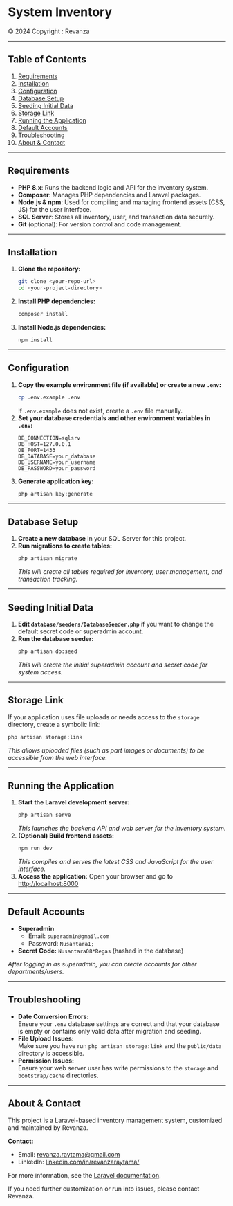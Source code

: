 # System Inventory

© 2024 Copyright : Revanza

---

## Table of Contents
1. [Requirements](#requirements)
2. [Installation](#installation)
3. [Configuration](#configuration)
4. [Database Setup](#database-setup)
5. [Seeding Initial Data](#seeding-initial-data)
6. [Storage Link](#storage-link)
7. [Running the Application](#running-the-application)
8. [Default Accounts](#default-accounts)
9. [Troubleshooting](#troubleshooting)
10. [About & Contact](#about--contact)

---

## Requirements
- **PHP 8.x**: Runs the backend logic and API for the inventory system.
- **Composer**: Manages PHP dependencies and Laravel packages.
- **Node.js & npm**: Used for compiling and managing frontend assets (CSS, JS) for the user interface.
- **SQL Server**: Stores all inventory, user, and transaction data securely.
- **Git** (optional): For version control and code management.

---

## Installation
1. **Clone the repository:**
   ```bash
   git clone <your-repo-url>
   cd <your-project-directory>
   ```
2. **Install PHP dependencies:**
   ```bash
   composer install
   ```
3. **Install Node.js dependencies:**
   ```bash
   npm install
   ```

---

## Configuration
1. **Copy the example environment file (if available) or create a new `.env`:**
   ```bash
   cp .env.example .env
   ```
   If `.env.example` does not exist, create a `.env` file manually.
2. **Set your database credentials and other environment variables in `.env`:**
   ```
   DB_CONNECTION=sqlsrv
   DB_HOST=127.0.0.1
   DB_PORT=1433
   DB_DATABASE=your_database
   DB_USERNAME=your_username
   DB_PASSWORD=your_password
   ```
3. **Generate application key:**
   ```bash
   php artisan key:generate
   ```

---

## Database Setup
1. **Create a new database** in your SQL Server for this project.
2. **Run migrations to create tables:**
   ```bash
   php artisan migrate
   ```
   _This will create all tables required for inventory, user management, and transaction tracking._

---

## Seeding Initial Data
1. **Edit `database/seeders/DatabaseSeeder.php`** if you want to change the default secret code or superadmin account.
2. **Run the database seeder:**
   ```bash
   php artisan db:seed
   ```
   _This will create the initial superadmin account and secret code for system access._

---

## Storage Link
If your application uses file uploads or needs access to the `storage` directory, create a symbolic link:
```bash
php artisan storage:link
```
_This allows uploaded files (such as part images or documents) to be accessible from the web interface._

---

## Running the Application
1. **Start the Laravel development server:**
   ```bash
   php artisan serve
   ```
   _This launches the backend API and web server for the inventory system._
2. **(Optional) Build frontend assets:**
   ```bash
   npm run dev
   ```
   _This compiles and serves the latest CSS and JavaScript for the user interface._
3. **Access the application:**
   Open your browser and go to [http://localhost:8000](http://localhost:8000)

---

## Default Accounts
- **Superadmin**
  - Email: `superadmin@gmail.com`
  - Password: `Nusantara1;`
- **Secret Code:** `Nusantara08*Regas` (hashed in the database)

_After logging in as superadmin, you can create accounts for other departments/users._

---

## Troubleshooting
- **Date Conversion Errors:**  
  Ensure your `.env` database settings are correct and that your database is empty or contains only valid data after migration and seeding.
- **File Upload Issues:**  
  Make sure you have run `php artisan storage:link` and the `public/data` directory is accessible.
- **Permission Issues:**  
  Ensure your web server user has write permissions to the `storage` and `bootstrap/cache` directories.

---

## About & Contact
This project is a Laravel-based inventory management system, customized and maintained by Revanza.

**Contact:**
- Email: revanza.raytama@gmail.com
- LinkedIn: [linkedin.com/in/revanzaraytama/](https://linkedin.com/in/revanzaraytama/)

For more information, see the [Laravel documentation](https://laravel.com/docs).

If you need further customization or run into issues, please contact Revanza.